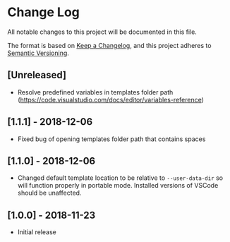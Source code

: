 # Change Log
All notable changes to this project will be documented in this file.

The format is based on [Keep a Changelog](https://keepachangelog.com/en/1.0.0/),
and this project adheres to [Semantic Versioning](https://semver.org/spec/v2.0.0.html).


## [Unreleased]

- Resolve predefined variables in templates folder path (https://code.visualstudio.com/docs/editor/variables-reference)

## [1.1.1] - 2018-12-06
- Fixed bug of opening templates folder path that contains spaces

## [1.1.0] - 2018-12-06

- Changed default template location to be relative to `--user-data-dir` so will function properly in portable mode.  Installed versions of VSCode should be unaffected.

## [1.0.0] - 2018-11-23
- Initial release